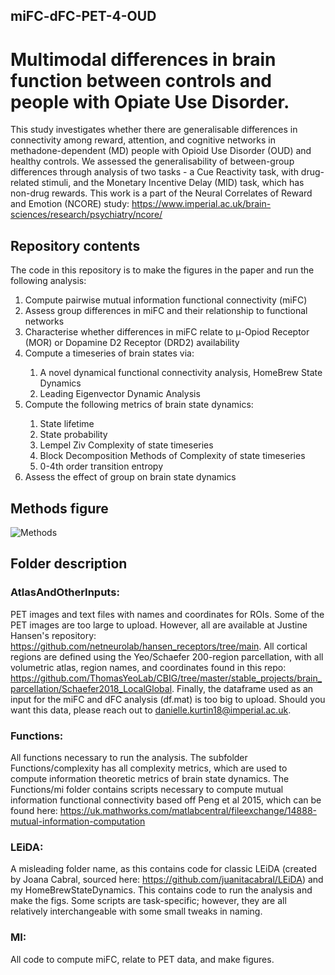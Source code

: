 ## miFC-dFC-PET-4-OUD ##
# Multimodal differences in brain function between controls and people with Opiate Use Disorder. #
This study investigates whether there are generalisable differences in connectivity among reward, attention, and cognitive networks in methadone-dependent (MD) people with Opioid Use Disorder (OUD) and healthy controls. We assessed the generalisability of between-group differences through analysis of two tasks - a Cue Reactivity task, with drug-related stimuli, and the Monetary Incentive Delay (MID) task, which has non-drug rewards. This work is a part of the Neural Correlates of Reward and Emotion (NCORE) study: https://www.imperial.ac.uk/brain-sciences/research/psychiatry/ncore/

## Repository contents ##
The code in this repository is to make the figures in the paper and run the following analysis: 
<ol>
<li> Compute pairwise mutual information functional connectivity (miFC) </li> 
<li> Assess group differences in miFC and their relationship to functional networks </li>   
<li> Characterise whether differences in miFC relate to μ-Opiod Receptor (MOR) or Dopamine D2 Receptor (DRD2) availability </li> 
<li> Compute a timeseries of brain states via: </li>
  <ol>
  <li> A novel dynamical functional connectivity analysis, HomeBrew State Dynamics </li> 
  <li> Leading Eigenvector Dynamic Analysis </li> 
  </ol>
<li> Compute the following metrics of brain state dynamics: </li> 
  <ol>
  <li> State lifetime </li>
  <li> State probability </li>
  <li> Lempel Ziv Complexity of state timeseries </li>
  <li> Block Decomposition Methods of Complexity of state timeseries </li>
  <li> 0-4th order transition entropy </li>
  </ol>
<li> Assess the effect of group on brain state dynamics </li> 
</ol>

## Methods figure ##

![Methods](https://github.com/daniellekurtin/miFC-dFC-PET-4-OUD/assets/45391054/03f1df69-0a92-4259-a134-0905f384b794)

## Folder description ##
### AtlasAndOtherInputs: ### 
PET images and text files with names and coordinates for ROIs. Some of the PET images are too large to upload. However, all are available at Justine Hansen's repository: https://github.com/netneurolab/hansen_receptors/tree/main. All cortical regions are defined using the Yeo/Schaefer 200-region parcellation, with all volumetric atlas, region names, and coordinates found in this repo: https://github.com/ThomasYeoLab/CBIG/tree/master/stable_projects/brain_parcellation/Schaefer2018_LocalGlobal. Finally, the dataframe used as an input for the miFC and dFC analysis (df.mat) is too big to upload. Should you want this data, please reach out to danielle.kurtin18@imperial.ac.uk.

### Functions: ### 
All functions necessary to run the analysis. The subfolder Functions/complexity has all complexity metrics, which are used to compute information theoretic metrics of brain state dynamics. The Functions/mi folder contains scripts necessary to compute mutual information functional connectivity based off Peng et al 2015, which can be found here: https://uk.mathworks.com/matlabcentral/fileexchange/14888-mutual-information-computation 

### LEiDA: ### 
A misleading folder name, as this contains code for classic LEiDA (created by Joana Cabral, sourced here: https://github.com/juanitacabral/LEiDA) and my HomeBrewStateDynamics. This contains code to run the analysis and make the figs. Some scripts are task-specific; however, they are all relatively interchangeable with some small tweaks in naming. 

### MI: ### 
All code to compute miFC, relate to PET data, and make figures.





